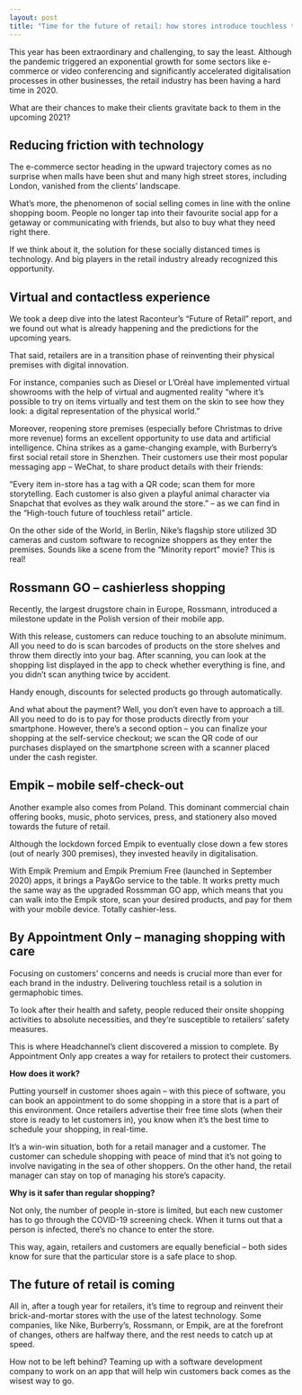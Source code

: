 ```yaml
---
layout: post
title: "Time for the future of retail: how stores introduce touchless technology"
---
```


This year has been extraordinary and challenging, to say the least. Although the pandemic triggered an exponential growth for some sectors like e-commerce or video conferencing and significantly accelerated digitalisation processes in other businesses, the retail industry has been having a hard time in 2020.

What are their chances to make their clients gravitate back to them in the upcoming 2021?

## Reducing friction with technology
The e-commerce sector heading in the upward trajectory comes as no surprise when malls have been shut and many high street stores, including London, vanished from the clients’ landscape.

What’s more, the phenomenon of social selling comes in line with the online shopping boom. People no longer tap into their favourite social app for a getaway or communicating with friends, but also to buy what they need right there.

If we think about it, the solution for these socially distanced times is technology. And big players in the retail industry already recognized this opportunity.

## Virtual and contactless experience
We took a deep dive into the latest Raconteur’s “Future of Retail” report, and we found out what is already happening and the predictions for the upcoming years.

That said, retailers are in a transition phase of reinventing their physical premises with digital innovation.

For instance, companies such as Diesel or L’Oréal have implemented virtual showrooms with the help of virtual and augmented reality “where it’s possible to try on items virtually and test them on the skin to see how they look: a digital representation of the physical world.”

Moreover, reopening store premises (especially before Christmas to drive more revenue) forms an excellent opportunity to use data and artificial intelligence. China strikes as a game-changing example, with Burberry’s first social retail store in Shenzhen. Their customers use their most popular messaging app – WeChat, to share product details with their friends:

“Every item in-store has a tag with a QR code; scan them for more storytelling. Each customer is also given a playful animal character via Snapchat that evolves as they walk around the store.” – as we can find in the “High-touch future of touchless retail” article.

On the other side of the World, in Berlin, Nike’s flagship store utilized 3D cameras and custom software to recognize shoppers as they enter the premises. Sounds like a scene from the “Minority report” movie? This is real!

## Rossmann GO – cashierless shopping
Recently, the largest drugstore chain in Europe, Rossmann, introduced a milestone update in the Polish version of their mobile app.

With this release, customers can reduce touching to an absolute minimum. All you need to do is scan barcodes of products on the store shelves and throw them directly into your bag. After scanning, you can look at the shopping list displayed in the app to check whether everything is fine, and you didn’t scan anything twice by accident.

Handy enough, discounts for selected products go through automatically.

And what about the payment? Well, you don’t even have to approach a till. All you need to do is to pay for those products directly from your smartphone. However, there’s a second option – you can finalize your shopping at the self-service checkout; we scan the QR code of our purchases displayed on the smartphone screen with a scanner placed under the cash register.

## Empik – mobile self-check-out
Another example also comes from Poland. This dominant commercial chain offering books, music, photo services, press, and stationery also moved towards the future of retail.

Although the lockdown forced Empik to eventually close down a few stores (out of nearly 300 premises), they invested heavily in digitalisation.

With Empik Premium and Empik Premium Free (launched in September 2020) apps, it brings a Pay&Go service to the table. It works pretty much the same way as the upgraded Rossmman GO app, which means that you can walk into the Empik store, scan your desired products, and pay for them with your mobile device. Totally cashier-less.

## By Appointment Only – managing shopping with care
Focusing on customers’ concerns and needs is crucial more than ever for each brand in the industry. Delivering touchless retail is a solution in germaphobic times.

To look after their health and safety, people reduced their onsite shopping activities to absolute necessities, and they’re susceptible to retailers’ safety measures.

This is where Headchannel’s client discovered a mission to complete. By Appointment Only app creates a way for retailers to protect their customers.

**How does it work?**

Putting yourself in customer shoes again – with this piece of software, you can book an appointment to do some shopping in a store that is a part of this environment. Once retailers advertise their free time slots (when their store is ready to let customers in), you know when it’s the best time to schedule your shopping, in real-time.

It’s a win-win situation, both for a retail manager and a customer. The customer can schedule shopping with peace of mind that it’s not going to involve navigating in the sea of other shoppers. On the other hand, the retail manager can stay on top of managing his store’s capacity.

**Why is it safer than regular shopping?**

Not only, the number of people in-store is limited, but each new customer has to go through the COVID-19 screening check. When it turns out that a person is infected, there’s no chance to enter the store.

This way, again, retailers and customers are equally beneficial – both sides know for sure that the particular store is a safe place to shop.

## The future of retail is coming
All in, after a tough year for retailers, it’s time to regroup and reinvent their brick-and-mortar stores with the use of the latest technology. Some companies, like Nike, Burberry’s, Rossmann, or Empik, are at the forefront of changes, others are halfway there, and the rest needs to catch up at speed.

How not to be left behind? Teaming up with a software development company to work on an app that will help win customers back comes as the wisest way to go.
